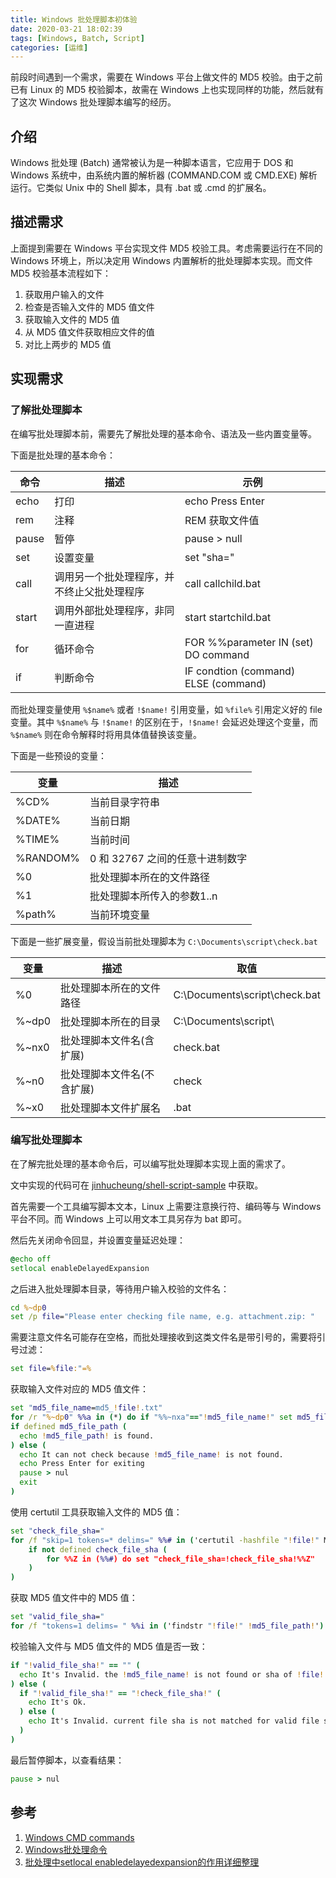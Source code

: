 ```yaml
---
title: Windows 批处理脚本初体验
date: 2020-03-21 18:02:39
tags: [Windows, Batch, Script]
categories: [运维]
---
```


前段时间遇到一个需求，需要在 Windows 平台上做文件的 MD5 校验。由于之前已有 Linux 的 MD5 校验脚本，故需在 Windows 上也实现同样的功能，然后就有了这次 Windows 批处理脚本编写的经历。

<!--more-->

## 介绍

Windows 批处理 (Batch) 通常被认为是一种脚本语言，它应用于 DOS 和 Windows 系统中，由系统内置的解析器 (COMMAND.COM 或 CMD.EXE) 解析运行。它类似 Unix 中的 Shell 脚本，具有 .bat 或 .cmd 的扩展名。

## 描述需求

上面提到需要在 Windows 平台实现文件 MD5 校验工具。考虑需要运行在不同的 Windows 环境上，所以决定用 Windows 内置解析的批处理脚本实现。而文件 MD5 校验基本流程如下：

1. 获取用户输入的文件
2. 检查是否输入文件的 MD5 值文件
3. 获取输入文件的 MD5 值
4. 从 MD5 值文件获取相应文件的值
5. 对比上两步的 MD5 值

## 实现需求

### 了解批处理脚本

在编写批处理脚本前，需要先了解批处理的基本命令、语法及一些内置变量等。


下面是批处理的基本命令：

| 命令  | 描述                                       | 示例                                 |
| ----- | ------------------------------------------ | ------------------------------------ |
| echo  | 打印                                       | echo Press Enter                     |
| rem   | 注释                                       | REM 获取文件值                       |
| pause | 暂停                                       | pause > null                         |
| set   | 设置变量                                   | set "sha="                           |
| call  | 调用另一个批处理程序，并不终止父批处理程序 | call callchild.bat                   |
| start | 调用外部批处理程序，非同一直进程           | start startchild.bat                 |
| for   | 循环命令                                   | FOR %%parameter IN (set) DO command  |
| if    | 判断命令                                   | IF condtion (command) ELSE (command) |

而批处理变量使用 `%$name%` 或者 `!$name!` 引用变量，如 `%file%` 引用定义好的 file 变量。其中 `%$name%` 与 `!$name!` 的区别在于，`!$name!` 会延迟处理这个变量，而 `%$name%` 则在命令解释时将用具体值替换该变量。

下面是一些预设的变量：

| 变量     | 描述                            |
| -------- | ------------------------------- |
| %CD%     | 当前目录字符串                  |
| %DATE%   | 当前日期                        |
| %TIME%   | 当前时间                        |
| %RANDOM% | 0 和 32767 之间的任意十进制数字 |
| %0       | 批处理脚本所在的文件路径        |
| %1       | 批处理脚本所传入的参数1..n      |
| %path%   | 当前环境变量                    |

下面是一些扩展变量，假设当前批处理脚本为 `C:\Documents\script\check.bat`

| 变量  | 描述                       | 取值                          |
| ----- | -------------------------- | ----------------------------- |
| %0    | 批处理脚本所在的文件路径   | C:\Documents\script\check.bat |
| %~dp0 | 批处理脚本所在的目录       | C:\Documents\script\          |
| %~nx0 | 批处理脚本文件名(含扩展)   | check.bat                     |
| %~n0  | 批处理脚本文件名(不含扩展) | check                         |
| %~x0  | 批处理脚本文件扩展名       | .bat                          |

### 编写批处理脚本

在了解完批处理的基本命令后，可以编写批处理脚本实现上面的需求了。

文中实现的代码可在 [jinhucheung/shell-script-sample](https://github.com/jinhucheung/shell-script-sample/blob/master/md5_check_bat/check_change.bat) 中获取。

首先需要一个工具编写脚本文本，Linux 上需要注意换行符、编码等与 Windows 平台不同。而 Windows 上可以用文本工具另存为 bat 即可。

然后先关闭命令回显，并设置变量延迟处理：

```bat
@echo off
setlocal enableDelayedExpansion
```

之后进入批处理脚本目录，等待用户输入校验的文件名：

```bat
cd %~dp0
set /p file="Please enter checking file name, e.g. attachment.zip: "
```

需要注意文件名可能存在空格，而批处理接收到这类文件名是带引号的，需要将引号过滤：

```bat
set file=%file:"=%
```

获取输入文件对应的 MD5 值文件：

```bat
set "md5_file_name=md5_!file!.txt"
for /r "%~dp0" %%a in (*) do if "%%~nxa"=="!md5_file_name!" set md5_file_path="%%~dpnxa"
if defined md5_file_path (
  echo !md5_file_path! is found.
) else (
  echo It can not check because !md5_file_name! is not found.
  echo Press Enter for exiting
  pause > nul
  exit
)
```

使用 certutil 工具获取输入文件的 MD5 值：

```bat
set "check_file_sha="
for /f "skip=1 tokens=* delims=" %%# in ('certutil -hashfile "!file!" MD5') do (
	if not defined check_file_sha (
		for %%Z in (%%#) do set "check_file_sha=!check_file_sha!%%Z"
	)
)
```

获取 MD5 值文件中的 MD5 值：

```bat
set "valid_file_sha="
for /f "tokens=1 delims= " %%i in ('findstr "!file!" !md5_file_path!') do set "valid_file_sha=!valid_file_sha!%%i"
```

校验输入文件与 MD5 值文件的 MD5 值是否一致：

```bat
if "!valid_file_sha!" == "" (
  echo It's Invalid. the !md5_file_name! is not found or sha of !file! is no existed!!
) else (
  if "!valid_file_sha!" == "!check_file_sha!" (
    echo It's Ok.
  ) else (
    echo It's Invalid. current file sha is not matched for valid file sha!!
  )
)
```

最后暂停脚本，以查看结果：

```bat
pause > nul
```

## 参考

1. [Windows CMD commands](https://ss64.com/nt)
2. [Windows批处理命令](https://www.jianshu.com/p/97cfbb5f2baf)
3. [批处理中setlocal enabledelayedexpansion的作用详细整理](https://www.jb51.net/article/29323.htm)